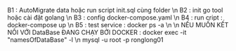 B1 : AutoMigrate data hoặc run script init.sql cùng folder \n
B2 : init go tool hoặc cài đặt golang \n
B3 : config docker-compose.yaml \n
B4 : run cript : docker-compose up \n
B5 : test service : docker ps -a \n
\n
NẾU MUỐN KẾT NỐI VỚI DataBase ĐANG CHẠY BỞI DOCKER : docker exec -it "namesOfDataBase" -l \n
mysql -u root -p ronglong01

